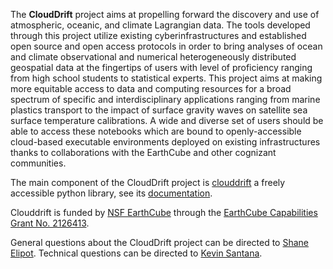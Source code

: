 The **CloudDrift** project aims at propelling forward the discovery and use of atmospheric, oceanic, and climate Lagrangian data. The tools developed through this project utilize existing cyberinfrastructures and established open source and open access protocols in order to bring analyses of ocean and climate observational and numerical heterogeneously distributed geospatial data at the fingertips of users with level of proficiency ranging from high school students to statistical experts. This project aims at making more equitable access to data and computing resources for a broad spectrum of specific and interdisciplinary applications ranging from marine plastics transport to the impact of surface gravity waves on satellite sea surface temperature calibrations. A wide and diverse set of users should be able to access these notebooks which are bound to openly-accessible cloud-based executable environments deployed on existing infrastructures thanks to collaborations with the EarthCube and other cognizant communities.

The main component of the CloudDrift project is [clouddrift](https://github.com/Cloud-Drift/clouddrift) a freely accessible python library, see its [documentation](https://clouddrift.org).

Clouddrift is funded by [NSF EarthCube](https://www.earthcube.org/info) through the [EarthCube Capabilities Grant No. 2126413](https://www.nsf.gov/awardsearch/showAward?AWD_ID=2126413).

General questions about the CloudDrift project can be directed to [Shane Elipot](mailto:selipot@miami.edu). Technical questions can be directed to [Kevin Santana](mailto:kesantana.miami.edu).
